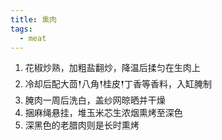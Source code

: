 ```yaml
---
title: 熏肉
tags:
  - meat
---
```


1. 花椒炒熟，加粗盐翻炒，降温后揉匀在生肉上
2. 冷却后配大茴𒑰八角𒑰桂皮𒑰丁香等香料，入缸腌制
3. 腌肉一周后洗白，盖纱网晾晒并干燥
4. 捆麻绳悬挂，堆玉米芯生浓烟熏烤至深色
5. 深黑色的老腊肉则是长时熏烤